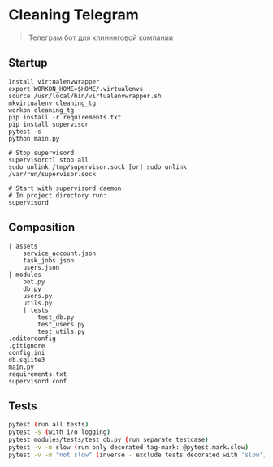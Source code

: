 # Cleaning Telegram
> Телеграм бот для клининговой компании

## Startup
    Install virtualenvwrapper
    export WORKON_HOME=$HOME/.virtualenvs
    source /usr/local/bin/virtualenvwrapper.sh
    mkvirtualenv cleaning_tg
    workon cleaning_tg
    pip install -r requirements.txt
    pip install supervisor
    pytest -s
    python main.py

    # Stop supervisord
    supervisorctl stop all
    sudo unlink /tmp/supervisor.sock [or] sudo unlink /var/run/supervisor.sock
    
    # Start with supervisord daemon
    # In project directory run:
    supervisord


## Composition
    | assets
        service_account.json
        task_jobs.json
        users.json
    | modules
        bot.py
        db.py
        users.py
        utils.py
        | tests
            test_db.py
            test_users.py
            test_utils.py
    .editorconfig
    .gitignore
    config.ini
    db.sqlite3
    main.py
    requirements.txt
    supervisord.conf

## Tests
```sh
pytest (run all tests)
pytest -s (with i/o logging)
pytest modules/tests/test_db.py (run separate testcase)
pytest -v -m slow (run only decorated tag-mark: @pytest.mark.slow)
pytest -v -m "not slow" (inverse - exclude tests decorated with 'slow')
```
